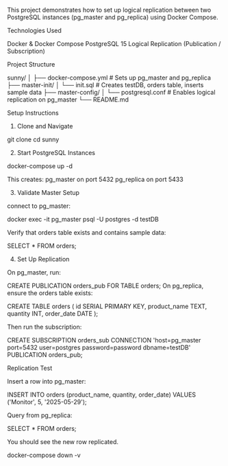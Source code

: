 This project demonstrates how to set up logical replication between two PostgreSQL instances (pg_master and pg_replica) using Docker Compose. 

Technologies Used

Docker & Docker Compose
PostgreSQL 15
Logical Replication (Publication / Subscription)

Project Structure

sunny/
│
├── docker-compose.yml              # Sets up pg_master and pg_replica
├── master-init/
│   └── init.sql                    # Creates testDB, orders table, inserts sample data
├── master-config/
│   └── postgresql.conf             # Enables logical replication on pg_master
└── README.md

Setup Instructions

1. Clone and Navigate
   
git clone <your-repo-url>
cd sunny

2. Start PostgreSQL Instances
   
docker-compose up -d

This creates:
pg_master on port 5432
pg_replica on port 5433

3. Validate Master Setup

connect to pg_master:

docker exec -it pg_master psql -U postgres -d testDB

Verify that orders table exists and contains sample data:

SELECT * FROM orders;

4. Set Up Replication

On pg_master, run:

CREATE PUBLICATION orders_pub FOR TABLE orders;
On pg_replica, ensure the orders table exists:

CREATE TABLE orders (
  id SERIAL PRIMARY KEY,
  product_name TEXT,
  quantity INT,
  order_date DATE
);

Then run the subscription:

CREATE SUBSCRIPTION orders_sub
CONNECTION 'host=pg_master port=5432 user=postgres password=password dbname=testDB'
PUBLICATION orders_pub;

Replication Test

Insert a row into pg_master:

INSERT INTO orders (product_name, quantity, order_date)
VALUES ('Monitor', 5, '2025-05-29');

Query from pg_replica:

SELECT * FROM orders;

You should see the new row replicated.


docker-compose down -v


